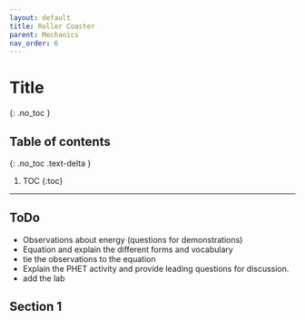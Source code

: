 ```yaml
---
layout: default
title: Roller Coaster
parent: Mechanics
nav_order: 6
---
```


# Title
{: .no_toc }

<!-- table of contents for the page -->
## Table of contents
{: .no_toc .text-delta }

1. TOC
{:toc}

---
## ToDo
  * Observations about energy (questions for demonstrations)
  * Equation and explain the different forms and vocabulary
  * tie the observations to the equation
  * Explain the PHET activity and provide leading questions for discussion.
  * add the lab

## Section 1
